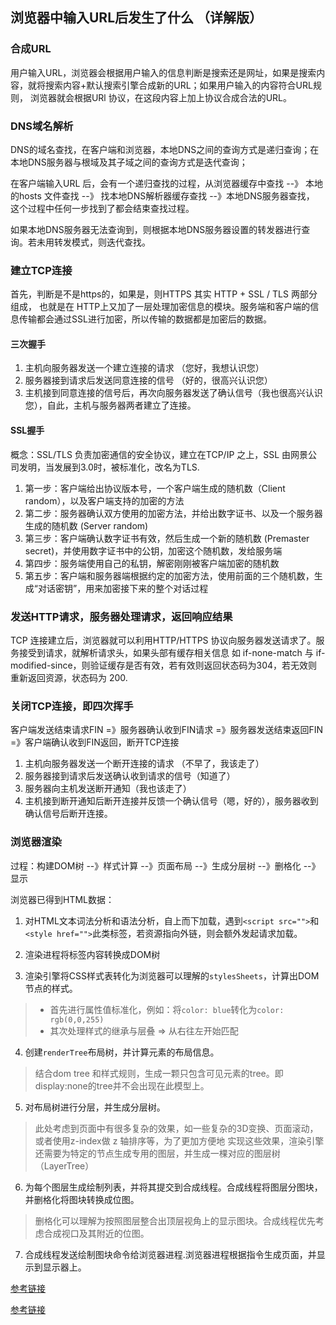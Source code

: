 ## 浏览器中输入URL后发生了什么 （详解版）

### 合成URL

用户输入URL，浏览器会根据用户输入的信息判断是搜索还是网址，如果是搜索内容，就将搜索内容+默认搜索引擎合成新的URL；如果用户输入的内容符合URL规则，
浏览器就会根据URl 协议，在这段内容上加上协议合成合法的URL。

### DNS域名解析

DNS的域名查找，在客户端和浏览器，本地DNS之间的查询方式是递归查询；在本地DNS服务器与根域及其子域之间的查询方式是迭代查询；

在客户端输入URL 后，会有一个递归查找的过程，从浏览器缓存中查找 --》 本地的hosts 文件查找 --》 找本地DNS解析器缓存查找 --》本地DNS服务器查找，
这个过程中任何一步找到了都会结束查找过程。

如果本地DNS服务器无法查询到，则根据本地DNS服务器设置的转发器进行查询。若未用转发模式，则迭代查找。

### 建立TCP连接

首先，判断是不是https的，如果是，则HTTPS 其实 HTTP +  SSL / TLS  两部分组成， 也就是在 HTTP上又加了一层处理加密信息的模块。服务端和客户端的信息传输都会通过SSL进行加密，所以传输的数据都是加密后的数据。

#### 三次握手

1. 主机向服务器发送一个建立连接的请求 （您好，我想认识您）
2. 服务器接到请求后发送同意连接的信号  （好的，很高兴认识您）
3. 主机接到同意连接的信号后，再次向服务器发送了确认信号（我也很高兴认识您），自此，主机与服务器两者建立了连接。

#### SSL握手

概念：SSL/TLS 负责加密通信的安全协议，建立在TCP/IP 之上，SSL 由网景公司发明，当发展到3.0时，被标准化，改名为TLS.

1. 第一步：客户端给出协议版本号，一个客户端生成的随机数（Client random），以及客户端支持的加密的方法
2. 第二步：服务器确认双方使用的加密方法，并给出数字证书、以及一个服务器生成的随机数 (Server random)
3. 第三步：客户端确认数字证书有效，然后生成一个新的随机数 (Premaster secret)，并使用数字证书中的公钥，加密这个随机数，发给服务端
4. 第四步：服务端使用自己的私钥，解密刚刚被客户端加密的随机数
5. 第五步：客户端和服务器端根据约定的加密方法，使用前面的三个随机数，生成“对话密钥”，用来加密接下来的整个对话过程

### 发送HTTP请求，服务器处理请求，返回响应结果

TCP 连接建立后，浏览器就可以利用HTTP/HTTPS 协议向服务器发送请求了。服务接受到请求，就解析请求头，如果头部有缓存相关信息 如 if-none-match 与
if-modified-since，则验证缓存是否有效，若有效则返回状态码为304，若无效则重新返回资源，状态码为 200.

### 关闭TCP连接，即四次挥手

客户端发送结束请求FIN =》服务器确认收到FIN请求 =》服务器发送结束返回FIN =》客户端确认收到FIN返回，断开TCP连接

1. 主机向服务器发送一个断开连接的请求 （不早了，我该走了）
2. 服务器接到请求后发送确认收到请求的信号（知道了）
3. 服务器向主机发送断开通知（我也该走了）
4. 主机接到断开通知后断开连接并反馈一个确认信号（嗯，好的），服务器收到确认信号后断开连接。

### 浏览器渲染

过程：构建DOM树 --》样式计算 --》页面布局 --》生成分层树 --》删格化 --》显示

浏览器已得到HTML数据：

1. 对HTML文本词法分析和语法分析，自上而下加载，遇到`<script src="">`和`<style href="">`此类标签，若资源指向外链，则会额外发起请求加载。

2. 渲染进程将标签内容转换成DOM树

3. 渲染引擎将CSS样式表转化为浏览器可以理解的`stylesSheets`，计算出DOM节点的样式。

> - 首先进行属性值标准化，例如：将`color: blue`转化为`color: rgb(0,0,255)`
> - 其次处理样式的继承与层叠 => 从右往左开始匹配

4. 创建`renderTree`布局树，并计算元素的布局信息。

> 结合dom tree 和样式规则，生成一颗只包含可见元素的tree。即display:none的tree并不会出现在此模型上。

5. 对布局树进行分层，并生成分层树。

> 此处考虑到页面中有很多复杂的效果，如一些复杂的3D变换、页面滚动，或者使用z-index做 z 轴排序等，为了更加方便地
> 实现这些效果，渲染引擎还需要为特定的节点生成专用的图层，并生成一棵对应的图层树（LayerTree）

6. 为每个图层生成绘制列表，并将其提交到合成线程。合成线程将图层分图块，并删格化将图块转换成位图。

> 删格化可以理解为按照图层整合出顶层视角上的显示图块。合成线程优先考虑合成视口及其附近的位图。

7. 合成线程发送绘制图块命令给浏览器进程.浏览器进程根据指令生成页面，并显示到显示器上。


[参考链接](https://github.com/impeiran/Blog/issues/3)

[参考链接](https://mp.weixin.qq.com/s/nMlZWZO6foRUPFK34ouPhg)
